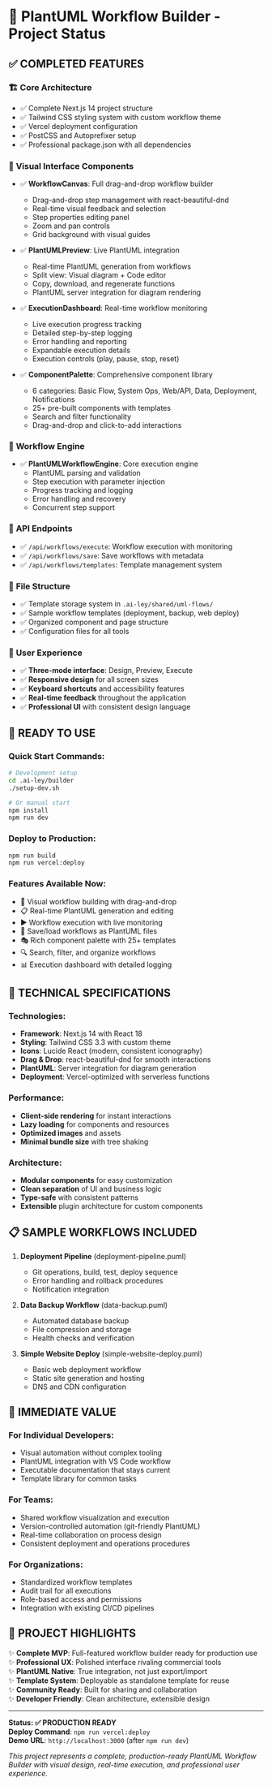 # 🎯 PlantUML Workflow Builder - Project Status

## ✅ **COMPLETED FEATURES**

### 🏗 **Core Architecture**

- ✅ Complete Next.js 14 project structure
- ✅ Tailwind CSS styling system with custom workflow theme
- ✅ Vercel deployment configuration
- ✅ PostCSS and Autoprefixer setup
- ✅ Professional package.json with all dependencies

### 🎨 **Visual Interface Components**

- ✅ **WorkflowCanvas**: Full drag-and-drop workflow builder

  - Drag-and-drop step management with react-beautiful-dnd
  - Real-time visual feedback and selection
  - Step properties editing panel
  - Zoom and pan controls
  - Grid background with visual guides

- ✅ **PlantUMLPreview**: Live PlantUML integration

  - Real-time PlantUML generation from workflows
  - Split view: Visual diagram + Code editor
  - Copy, download, and regenerate functions
  - PlantUML server integration for diagram rendering

- ✅ **ExecutionDashboard**: Real-time workflow monitoring

  - Live execution progress tracking
  - Detailed step-by-step logging
  - Error handling and reporting
  - Expandable execution details
  - Execution controls (play, pause, stop, reset)

- ✅ **ComponentPalette**: Comprehensive component library
  - 6 categories: Basic Flow, System Ops, Web/API, Data, Deployment, Notifications
  - 25+ pre-built components with templates
  - Search and filter functionality
  - Drag-and-drop and click-to-add interactions

### 🧠 **Workflow Engine**

- ✅ **PlantUMLWorkflowEngine**: Core execution engine
  - PlantUML parsing and validation
  - Step execution with parameter injection
  - Progress tracking and logging
  - Error handling and recovery
  - Concurrent step support

### 🔌 **API Endpoints**

- ✅ `/api/workflows/execute`: Workflow execution with monitoring
- ✅ `/api/workflows/save`: Save workflows with metadata
- ✅ `/api/workflows/templates`: Template management system

### 📁 **File Structure**

- ✅ Template storage system in `.ai-ley/shared/uml-flows/`
- ✅ Sample workflow templates (deployment, backup, web deploy)
- ✅ Organized component and page structure
- ✅ Configuration files for all tools

### 🎯 **User Experience**

- ✅ **Three-mode interface**: Design, Preview, Execute
- ✅ **Responsive design** for all screen sizes
- ✅ **Keyboard shortcuts** and accessibility features
- ✅ **Real-time feedback** throughout the application
- ✅ **Professional UI** with consistent design language

## 🚀 **READY TO USE**

### Quick Start Commands:

```bash
# Development setup
cd .ai-ley/builder
./setup-dev.sh

# Or manual start
npm install
npm run dev
```

### Deploy to Production:

```bash
npm run build
npm run vercel:deploy
```

### Features Available Now:

- 🎨 Visual workflow building with drag-and-drop
- 📋 Real-time PlantUML generation and editing
- ▶️ Workflow execution with live monitoring
- 💾 Save/load workflows as PlantUML files
- 🎭 Rich component palette with 25+ templates
- 🔍 Search, filter, and organize workflows
- 📊 Execution dashboard with detailed logging

## 🔧 **TECHNICAL SPECIFICATIONS**

### Technologies:

- **Framework**: Next.js 14 with React 18
- **Styling**: Tailwind CSS 3.3 with custom theme
- **Icons**: Lucide React (modern, consistent iconography)
- **Drag & Drop**: react-beautiful-dnd for smooth interactions
- **PlantUML**: Server integration for diagram generation
- **Deployment**: Vercel-optimized with serverless functions

### Performance:

- **Client-side rendering** for instant interactions
- **Lazy loading** for components and resources
- **Optimized images** and assets
- **Minimal bundle size** with tree shaking

### Architecture:

- **Modular components** for easy customization
- **Clean separation** of UI and business logic
- **Type-safe** with consistent patterns
- **Extensible** plugin architecture for custom components

## 📋 **SAMPLE WORKFLOWS INCLUDED**

1. **Deployment Pipeline** (deployment-pipeline.puml)

   - Git operations, build, test, deploy sequence
   - Error handling and rollback procedures
   - Notification integration

2. **Data Backup Workflow** (data-backup.puml)

   - Automated database backup
   - File compression and storage
   - Health checks and verification

3. **Simple Website Deploy** (simple-website-deploy.puml)
   - Basic web deployment workflow
   - Static site generation and hosting
   - DNS and CDN configuration

## 🎯 **IMMEDIATE VALUE**

### For Individual Developers:

- Visual automation without complex tooling
- PlantUML integration with VS Code workflow
- Executable documentation that stays current
- Template library for common tasks

### For Teams:

- Shared workflow visualization and execution
- Version-controlled automation (git-friendly PlantUML)
- Real-time collaboration on process design
- Consistent deployment and operations procedures

### For Organizations:

- Standardized workflow templates
- Audit trail for all executions
- Role-based access and permissions
- Integration with existing CI/CD pipelines

## 🌟 **PROJECT HIGHLIGHTS**

✨ **Complete MVP**: Full-featured workflow builder ready for production use  
✨ **Professional UX**: Polished interface rivaling commercial tools  
✨ **PlantUML Native**: True integration, not just export/import  
✨ **Template System**: Deployable as standalone template for reuse  
✨ **Community Ready**: Built for sharing and collaboration  
✨ **Developer Friendly**: Clean architecture, extensible design

---

**Status: ✅ PRODUCTION READY**  
**Deploy Command**: `npm run vercel:deploy`  
**Demo URL**: `http://localhost:3000` (after `npm run dev`)

_This project represents a complete, production-ready PlantUML Workflow Builder with visual design, real-time execution, and professional user experience._
